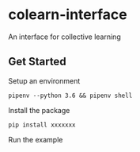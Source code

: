 # colearn-interface

An interface for collective learning

## Get Started

Setup an environment

`pipenv --python 3.6 && pipenv shell`

Install the package

`pip install xxxxxxx`

Run the example
